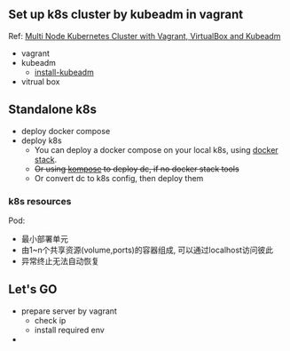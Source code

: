 ## Set up k8s cluster by kubeadm in vagrant

Ref: [Multi Node Kubernetes Cluster with Vagrant, VirtualBox and Kubeadm](https://medium.com/@raj10x/multi-node-kubernetes-cluster-with-vagrant-virtualbox-and-kubeadm-9d3eaac28b98)

- vagrant 
- kubeadm
  - [install-kubeadm](https://kubernetes.io/docs/setup/production-environment/tools/kubeadm/install-kubeadm/)
- vitrual box

## Standalone k8s
- deploy docker compose
- deploy k8s
  - You can deploy a docker compose on your local k8s, using [docker stack](https://alanhou.org/docker-kubernetes/).
  - ~~Or using [kompose](https://kompose.io/) to deploy dc, if no docker stack tools~~
  - Or convert dc to k8s config, then deploy them

### k8s resources
Pod: 
- 最小部署单元
- 由1~n个共享资源(volume,ports)的容器组成, 可以通过localhost访问彼此
- 异常终止无法自动恢复



## Let's GO

- prepare server by vagrant
  - check ip
  - install required env
- 